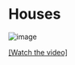 # Houses
![image](https://github.com/yakoubi-oumayma/Houses/assets/119356909/88fe2b8f-4221-4ed2-9f10-33b199d4fd2b)

[[Watch the video]](https://drive.google.com/file/d/1jTS59rJDp4Hv8X-2Iq2QTwH5W_EFQYrz/view)
